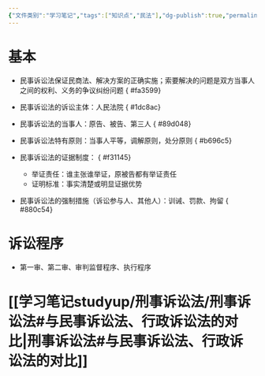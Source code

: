 ```yaml
---
{"文件类别":"学习笔记","tags":["知识点","民法"],"dg-publish":true,"permalink":"/学习笔记studyup/民法总论/民事诉讼法/","dgPassFrontmatter":true,"created":"2024-09-12T11:21:22.401+08:00","updated":"2024-11-10T19:10:09.832+08:00"}
---
```


# 基本
- 民事诉讼法保证民商法、解决方案的正确实施；索要解决的问题是双方当事人之间的权利、义务的争议纠纷问题
{ #fa3599}

- 民事诉讼法的诉讼主体：人民法院
{ #1dc8ac}

- 民事诉讼法的当事人：原告、被告、第三人
{ #89d048}

- 民事诉讼法特有原则：当事人平等，调解原则，处分原则
{ #b696c5}

- 民事诉讼法的证据制度：
{ #f31145}

	- 举证责任：谁主张谁举证，原被告都有举证责任
	- 证明标准：事实清楚或明显证据优势
- 民事诉讼法的强制措施（诉讼参与人、其他人）：训诫、罚款、拘留
{ #880c54}

# 诉讼程序
- 第一审、第二审、审判监督程序、执行程序
# [[学习笔记studyup/刑事诉讼法/刑事诉讼法#与民事诉讼法、行政诉讼法的对比\|刑事诉讼法#与民事诉讼法、行政诉讼法的对比]]